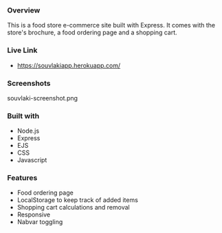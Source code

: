 ### Overview

This is a food store e-commerce site built with Express. It comes with the store's brochure, a food ordering page and a shopping cart.

### Live Link

- https://souvlakiapp.herokuapp.com/

### Screenshots

souvlaki-screenshot.png

### Built with

- Node.js
- Express
- EJS
- CSS
- Javascript

### Features
- Food ordering page
- LocalStorage to keep track of added items
- Shopping cart calculations and removal
- Responsive
- Nabvar toggling

